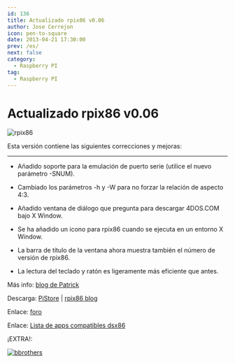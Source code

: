 ```yaml
---
id: 136
title: Actualizado rpix86 v0.06
author: Jose Cerrejon
icon: pen-to-square
date: 2013-04-21 17:30:00
prev: /es/
next: false
category:
  - Raspberry PI
tag:
  - Raspberry PI
---
```


# Actualizado rpix86 v0.06

![rpix86](/images/rpix86_logo.jpg)

Esta versión contiene las siguientes correcciones y mejoras:

- - -
* Añadido soporte para la emulación de puerto serie (utilice el nuevo parámetro -SNUM).

* Cambiado los parámetros -h y -W para no forzar la relación de aspecto 4:3.

* Añadido ventana de diálogo que pregunta para descargar 4DOS.COM bajo X Window.

* Se ha añadido un icono para rpix86 cuando se ejecuta en un entorno X Window.

* La barra de título de la ventana ahora muestra también el número de versión de rpix86.

* La lectura del teclado y ratón es ligeramente más eficiente que antes.

Más info: [blog de Patrick](http://rpix86.patrickaalto.com/rblog.html)

Descarga: [PiStore](http://store.raspberrypi.com/projects/rpix86) | [rpix86 blog](http://rpix86.patrickaalto.com/rdown.html)

Enlace: [foro](http://www.raspberrypi.org/phpBB3/viewtopic.php?f=78&t=32934)

Enlace: [Lista de apps compatibles dsx86](http://dsx86compatibility.pbworks.com/w/page/26738915/Compatibility%20List)

¡EXTRA!:

<a href="/res/the-blues-brothers.zip">![bbrothers](/images/bbrothers.jpg "¡Descarga y juega The Blues Brothers!")</a>